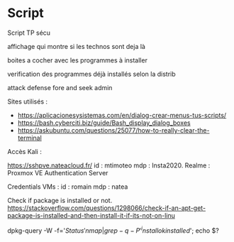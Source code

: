 # Script
Script TP sécu


affichage qui montre si les technos sont deja là 

boites a cocher avec les programmes à installer

verification des programmes déjà installés selon la distrib

attack 
defense 
fore and seek 
admin

Sites utilisés :
- https://aplicacionesysistemas.com/en/dialog-crear-menus-tus-scripts/
- https://bash.cyberciti.biz/guide/Bash_display_dialog_boxes
- https://askubuntu.com/questions/25077/how-to-really-clear-the-terminal

Accès Kali :

https://sshpve.nateacloud.fr/
id : mtimoteo
mdp : Insta2020.
Realme : Proxmox VE Authentication Server

Credentials VMs : id : romain mdp : natea

Check if package is installed or not.
https://stackoverflow.com/questions/1298066/check-if-an-apt-get-package-is-installed-and-then-install-it-if-its-not-on-linu


dpkg-query -W -f='${Status}' nmap | grep -q -P '^install ok installed$'; echo $?
